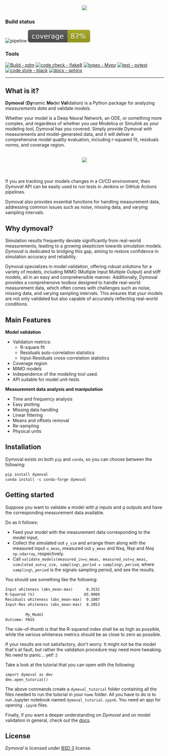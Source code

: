 <div align="center">

<img src="https://github.com/VolvoGroup/dymoval/blob/main/docs/source/figures/DymovalLogo.svg" data-canonical-src="[https://github.com/VolvoGroup/dymoval/blob/main/docs/source/figures/DymovalLogo.svg](https://github.com/VolvoGroup/dymoval/blob/main/docs/source/figures/DymovalLogo.svg)" width="800" class="center" />

</div>

### Build status

![pipeline](https://github.com/VolvoGroup/dymoval/actions/workflows/pipeline.yml/badge.svg)
![coverage badge](./coverage.svg)

### Tools

[![Build - pdm](https://img.shields.io/badge/build-pdm-blueviolet)](https://pdm.fming.dev/latest/)
[![code check - flake8](https://img.shields.io/badge/checks-flake8-green.svg)](https://pypi.org/project/flake8)
[![types - Mypy](https://img.shields.io/badge/types-mypy-orange.svg)](https://github.com/python/mypy)
[![test - pytest](https://img.shields.io/badge/tests-pytest-brightgreen.svg)](https://github.com/pytest-dev/pytest)
[![code style - black](https://img.shields.io/badge/code%20style-black-000000.svg)](https://github.com/psf/black)
[![docs - sphinx](https://img.shields.io/badge/docs-sphinx-blue.svg)](https://github.com/sphinx-doc/sphinx)

---

## What is it?

**Dymoval** (**Dy**namic **Mo**del **Val**idation) is a Python package for
analyzing _measurements data_ and validate _models_.

Whether your model is a Deep Neural Network, an ODE, or something more
complex, and regardless of whether you use Modelica or Simulink as your
modeling tool, Dymoval has you covered. Simply provide Dymoval with
measurements and model-generated data, and it will deliver a comprehensive
model quality evaluation, including r-squared fit, residuals norms, and
coverage region.

<div align="center"
	<br>
	<br>
<img src="https://github.com/VolvoGroup/dymoval/blob/main/docs/source/figures/DymovalNutshell.svg" data-canonical-src="[https://github.com/VolvoGroup/dymoval/blob/main/docs/source/figures/DymovalNutshell.svg](https://github.com/VolvoGroup/dymoval/blob/main/docs/source/DymovalNutshell.svg)" width="600" class="center"  />
	<br>
	<br>
	<br>
</div>

If you are tracking your models changes in a CI/CD environment, then _Dymoval_
API can be easily used to run tests in Jenkins or GitHub Actions pipelines.

Dymoval also provides essential functions for handling measurement data,
addressing common issues such as noise, missing data, and varying sampling
intervals.

## Why dymoval?

Simulation results frequently deviate significantly from real-world
measurements, leading to a growing skepticism towards simulation models.
_Dymoval_ is dedicated to bridging this gap, aiming to restore confidence in
simulation accuracy and reliability.

Dymoval specializes in model validation, offering robust solutions for a
variety of models, including MIMO (Multiple Input Multiple Output) and stiff
models, all in an easy and comprehensible manner. Additionally, Dymoval
provides a comprehensive toolbox designed to handle real-world measurement
data, which often comes with challenges such as noise, missing data, and
varying sampling intervals. This ensures that your models are not only
validated but also capable of accurately reflecting real-world conditions.

## Main Features

**Model validation**

* Validation metrics:
  * R-square fit
  * Residuals auto-correlation statistics
  * Input-Residuals cross-correlation statistics
* Coverage region
* MIMO models
* Independence of the modeling tool used.
* API suitable for model unit-tests

**Measurement data analysis and manipulation**

* Time and frequency analysis
* Easy plotting
* Missing data handling
* Linear filtering
* Means and offsets removal
* Re-sampling
* Physical units

## Installation

Dymoval exists on both `pip` and `conda`, so you can choose between the
following:

    pip install dymoval
    conda install -c conda-forge dymoval

## Getting started

Suppose you want to validate a model with $p$ inputs and $q$ outputs and have
the corresponding measurement data available.

Do as it follows:

* Feed your model with the measurement data corresponding to the model input,
* Collect the simulated out `y_sim` and arrange them along with the measured
  input `u_meas`, measured out `y_meas` and $Nxq$, $Nxp$ and $Nxq$
  `np.ndarray`, respectively.
* Call
  `validate_models(measured_in=u_meas, measured_out=y_meas, simulated_out=y_sim, sampling\_period = sampling\_period`,
  where `sampling\_period` is the signals sampling period, and see the
  results.

You should see something like the following:

```
Input whiteness (abs_mean-max)      0.3532
R-Squared (%)                      65.9009
Residuals whiteness (abs_mean-max)  0.1087
Input-Res whiteness (abs_mean-max)  0.2053

         My_Model
Outcome: PASS
```

The rule-of-thumb is that the R-squared index shall be as high as possible,
while the various whiteness metrics should be as close to zero as possible.

If your results are not satisfactory, don't worry. It might not be the model
that's at fault, but rather the validation procedure may need more tweaking.
No need to panic... yet! :)

Take a look at the tutorial that you can open with the following:

```
import dymoval as dmv
dmv.open_tutorial()
```

The above commands create a `dymoval_tutorial` folder containing all the files
needed to run the tutorial in your `home` folder. All you have to do is to run
Jupyter notebook named `dymoval_tutorial.ipynb`. You need an app for opening
`.ipynb` files.

Finally, if you want a deeper understanding on _Dymoval_ and on model validation
in general, check out the [docs](https://ubaldot.github.io/dymoval/).

## License

_Dymoval_ is licensed under
[BSD 3](https://github.com/ubaldot/dymoval/blob/main/LICENSE) license.
